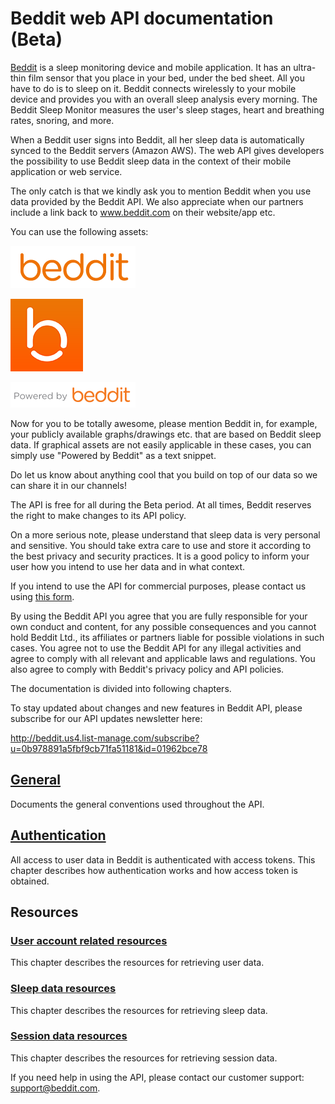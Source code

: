 # Beddit web API documentation (Beta)

[Beddit](http://www.beddit.com) is a sleep monitoring device and mobile
application. It has an ultra-thin film sensor that you place in your bed, under
the bed sheet. All you have to do is to sleep on it. Beddit connects wirelessly
to your mobile device and provides you with an overall sleep analysis every morning. 
The Beddit Sleep Monitor measures the user's sleep stages, heart and breathing rates, 
snoring, and more.

When a Beddit user signs into Beddit, all her sleep data is automatically synced
to the Beddit servers (Amazon AWS). The web API gives developers the possibility 
to use Beddit sleep data in the context of their mobile application or web service.

The only catch is that we kindly ask you to mention Beddit when you use data
provided by the Beddit API. We also appreciate when our partners include a link 
back to www.beddit.com on their website/app etc. 

You can use the following assets:

![Beddit logo](images/beddit_logo.png)

![Beddit small logo](images/beddit_logo_small.png)

![Powered by Beddit](images/powered_by_beddit.png)

Now for you to be totally awesome, please mention Beddit in, for example, 
your publicly available graphs/drawings etc. that are based on Beddit sleep data. 
If graphical assets are not easily applicable in these cases, you can simply 
use "Powered by Beddit" as a text snippet.

Do let us know about anything cool that you build on top of our data so we can
share it in our channels!

The API is free for all during the Beta period. At all times, Beddit reserves
the right to make changes to its API policy.

On a more serious note, please understand that sleep data is very personal and sensitive.
You should take extra care to use and store it according to the best privacy and security
practices. It is a good policy to inform your user how you intend to use her data and in what
context.

If you intend to use the API for commercial purposes, please contact us using
[this form](https://docs.google.com/forms/d/14Dic31uJwmMULG1zEBZYDIbHa0O_lYJwWrpwCcQGvTg/viewform?usp=send_form).

By using the Beddit API you agree that you are fully responsible for your own
conduct and content, for any possible consequences and you cannot hold Beddit
Ltd., its affiliates or partners liable for possible violations in such cases. 
You agree not to use the Beddit API for any illegal activities and agree to 
comply with all relevant and applicable laws and regulations. You also agree 
to comply with Beddit's privacy policy and API policies.

The documentation is divided into following chapters.

To stay updated about changes and new features in Beddit API, please subscribe
for our API updates newsletter here:

http://beddit.us4.list-manage.com/subscribe?u=0b978891a5fbf9cb71fa51181&id=01962bce78


## [General](1-General.md)

Documents the general conventions used throughout the API.

## [Authentication](2-Authentication.md)

All access to user data in Beddit is authenticated with access tokens. This
chapter describes how authentication works and how access token is obtained.

## Resources

### [User account related resources](3_1-UserResources.md)

This chapter describes the resources for retrieving user data.

### [Sleep data resources](3_2-SleepResources.md)

This chapter describes the resources for retrieving sleep data.

### [Session data resources](3_3-SessionResources.md)

This chapter describes the resources for retrieving session data.


If you need help in using the API, please contact our customer support:
support@beddit.com.
